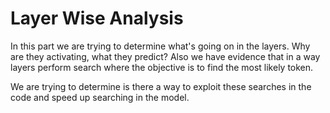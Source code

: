 # Layer Wise Analysis

In this part we are trying to determine what's going on in the layers. Why are they activating, what they predict? Also we have evidence that in a way layers perform search where the objective is to find the most likely token.

We are trying to determine is there a way to exploit these searches in the code and speed up searching in the model.
